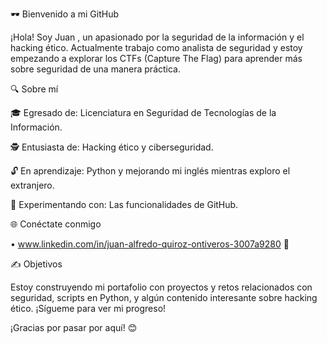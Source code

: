 🕶️ Bienvenido a mi GitHub

¡Hola! Soy Juan , un apasionado por la seguridad de la información y el hacking ético. Actualmente trabajo como analista de seguridad y estoy empezando a explorar los CTFs (Capture The Flag) para aprender más sobre seguridad de una manera práctica.

🔍 Sobre mí

🎓 Egresado de: Licenciatura en Seguridad de Tecnologías de la Información.

🕵️ Entusiasta de: Hacking ético y ciberseguridad.

🔓 En aprendizaje: Python y mejorando mi inglés mientras exploro el extranjero.

🔧 Experimentando con: Las funcionalidades de GitHub.

🌐 Conéctate conmigo

• www.linkedin.com/in/juan-alfredo-quiroz-ontiveros-3007a9280 🤝

✍️ Objetivos

Estoy construyendo mi portafolio con proyectos y retos relacionados con seguridad, scripts en Python, y algún contenido interesante sobre hacking ético. ¡Sígueme para ver mi progreso!

¡Gracias por pasar por aquí! 😊




<!--
**JuanQrz/JuanQrz** is a ✨ _special_ ✨ repository because its `README.md` (this file) appears on your GitHub profile.

Here are some ideas to get you started:

- 🔭 I’m currently working on ...
- 🌱 I’m currently learning ...
- 👯 I’m looking to collaborate on ...
- 🤔 I’m looking for help with ...
- 💬 Ask me about ...
- 📫 How to reach me: ...
- 😄 Pronouns: ...
- ⚡ Fun fact: ...
-->
